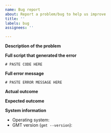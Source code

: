 ```yaml
---
name: Bug report
about: Report a problem/bug to help us improve
title: ''
labels: bug
assignees: ''

---
```


<!--To help us understand and resolve your issue, please fill out the form to the best of your ability. Feel free to delete the sections that do not apply.-->

**Description of the problem**

<!-- Please be as detailed as you can when describing an issue. The more information we have, the easier it will be for us to track this down. -->

**Full script that generated the error**

<!-- It helps a lot if you share any data files required to run your script. You can drag-and-drop them here or paste a link to Dropbox/GoogleDrive/etc. -->

```
# PASTE CODE HERE
```

**Full error message**

<!-- Tip: you'll get more detailed error messages if you add -Vd to your gmt commands. -->

```
# PASTE ERROR MESSAGE HERE
```

**Actual outcome**

<!--The output produced by the above script, which may be a screenshot, console output, etc.-->

**Expected outcome**

<!--A description of the expected outcome from the above script.-->

**System information**

* Operating system:
* GMT version (`gmt --version`):

